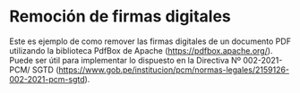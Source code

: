 # Remoción de firmas digitales

Este es ejemplo de como remover las firmas digitales de un documento PDF utilizando la biblioteca PdfBox de Apache (https://pdfbox.apache.org/). Puede ser útil para implementar lo dispuesto en la Directiva Nº 002-2021-PCM/ SGTD (https://www.gob.pe/institucion/pcm/normas-legales/2159126-002-2021-pcm-sgtd).
